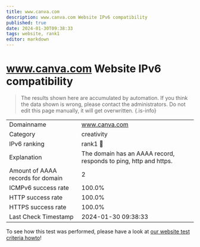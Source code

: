 ```yaml
---
title: www.canva.com
description: www.canva.com Website IPv6 compatibility
published: true
date: 2024-01-30T09:38:33
tags: website, rank1
editor: markdown
---
```


# www.canva.com Website IPv6 compatibility

> The results shown here are accumulated by automation. If you think the data shown is wrong, please contact the administrators. 
> Do not edit this page manually, it will get overwritten.
{.is-info}


|   |   |
| - | - |
| Domainname | www.canva.com
| Category | creativity |
| IPv6 ranking | rank1 :1st_place_medal: |
| Explanation | The domain has an AAAA record, responds to ping, http and https. |
| Amount of AAAA records for domain | 2 |
| ICMPv6 success rate | 100.0%|
| HTTP success rate | 100.0% |
| HTTPS success rate | 100.0% |
| Last Check Timestamp | 2024-01-30 09:38:33 |

To see how this test was performed, please have a look at [our website test criteria howto](/howto/testcriteria/website)!

